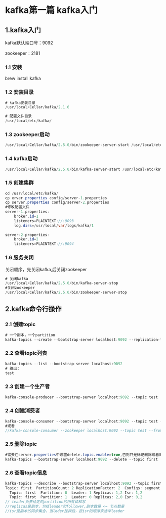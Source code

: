 # kafka第一篇 kafka入门

## 1.kafka入门

kafka默认端口号：9092

zookeeper：2181

### 1.1 安装

brew install kafka

### 1.2 安装目录

```java 
# kafka安装目录
/usr/local/Cellar/kafka/2.1.0

# 配置文件目录
/usr/local/etc/kafka/
```

### 1.3 zookeeper启动

```java 
/usr/local/Cellar/kafka/2.5.0/bin/zookeeper-server-start /usr/local/etc/kafka/zookeeper.properties &
```

### 1.4 kafka启动

```java
/usr/local/Cellar/kafka/2.5.0/bin/kafka-server-start /usr/local/etc/kafka/server.properties &
```

### 1.5 创建集群

```java 
cd /usr/local/etc/kafka/
cp erver.properties config/server-1.properties
cp server.properties config/server-2.properties
#修改配置文件
server-1.properties:
    broker.id=1
    listeners=PLAINTEXT://:9093
    log.dirs=/usr/local/var/logs/kafka/1
      
server-2.properties:
    broker.id=2
    listeners=PLAINTEXT://:9094
```

### 1.6 服务关闭

关闭顺序，先关闭kafka,后关闭zookeeper

```java 
# 关闭kafka
/usr/local/Cellar/kafka/2.5.0/bin/kafka-server-stop
#关闭zookeeper
/usr/local/Cellar/kafka/2.5.0/bin/zookeeper-server-stop
```



## 2.kafka命令行操作

### 2.1 创建topic

```java 
# 一个副本，一个partition
kafka-topics --create --bootstrap-server localhost:9092 --replication-factor 1 --partitions 1 --topic test
```

### 2.2 查看topic列表

```java 
kafka-topics --list --bootstrap-server localhost:9092
# 输出：
test
```

### 2.3 创建一个生产者

```java 
kafka-console-producer --bootstrap-server localhost:9092 --topic test
```

### 2.4 创建消费者

```java 
kafka-console-consumer --bootstrap-server localhost:9092 --topic test --from-beginning    //from-beginning会从头开始消费
#或者
//kafka-console-consumer --zookeeper localhost:9092 --topic test --from-beginning
```

### 2.5 删除topic

```java 
#需要在server.properties中设置delete.topic.enable=true,否则只是标记删除或者直接重启
kafka-topics --bootstrap-server localhost:9092 --delete --topic first
```

### 2.6 查看topic信息

```java 
kafka-topics --describe --bootstrap-server localhost:9092 --topic first
Topic: first  PartitionCount: 2 ReplicationFactor: 2  Configs: segment.bytes=1073741824
  Topic: first  Partition: 0  Leader: 1 Replicas: 1,2 Isr: 1,2
  Topic: first  Partition: 1  Leader: 0 Replicas: 2,0 Isr: 0,2
// leader负责给定的partition的所有读和写
//replicas是副本，包括leader和follower,副本数量 <= 节点数量
//isr是副本的同步集合，当leder挂掉后，按isr的顺序来选举leader
```